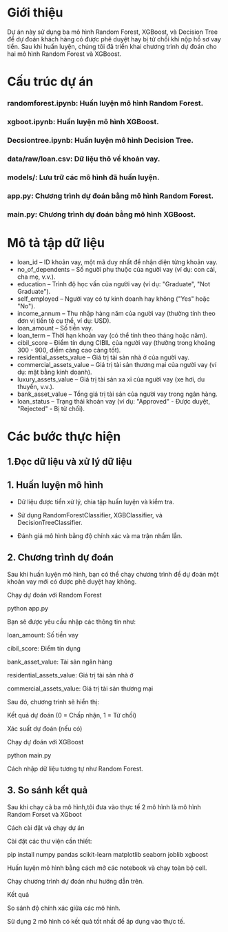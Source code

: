 # Giới thiệu

Dự án này sử dụng ba mô hình Random Forest, XGBoost, và Decision Tree để dự đoán khách hàng có được phê duyệt hay bị từ chối khi nộp hồ sơ vay tiền. Sau khi huấn luyện, chúng tôi đã triển khai chương trình dự đoán cho hai mô hình Random Forest và XGBoost.

# Cấu trúc dự án

### randomforest.ipynb: Huấn luyện mô hình Random Forest.

### xgboot.ipynb: Huấn luyện mô hình XGBoost.

### Decsiontree.ipynb: Huấn luyện mô hình Decision Tree.

### data/raw/loan.csv: Dữ liệu thô về khoản vay.

### models/: Lưu trữ các mô hình đã huấn luyện.

### app.py: Chương trình dự đoán bằng mô hình Random Forest.

### main.py: Chương trình dự đoán bằng mô hình XGBoost.

# Mô tả tập dữ liệu
* loan_id – ID khoản vay, một mã duy nhất để nhận diện từng khoản vay.
* no_of_dependents – Số người phụ thuộc của người vay (ví dụ: con cái, cha mẹ, v.v.).
* education – Trình độ học vấn của người vay (ví dụ: "Graduate", "Not Graduate").
* self_employed – Người vay có tự kinh doanh hay không ("Yes" hoặc "No").
* income_annum – Thu nhập hàng năm của người vay (thường tính theo đơn vị tiền tệ cụ thể, ví dụ: USD).
* loan_amount – Số tiền vay.
* loan_term – Thời hạn khoản vay (có thể tính theo tháng hoặc năm).
* cibil_score – Điểm tín dụng CIBIL của người vay (thường trong khoảng 300 - 900, điểm càng cao càng tốt).
* residential_assets_value – Giá trị tài sản nhà ở của người vay.
* commercial_assets_value – Giá trị tài sản thương mại của người vay (ví dụ: mặt bằng kinh doanh).
* luxury_assets_value – Giá trị tài sản xa xỉ của người vay (xe hơi, du thuyền, v.v.).
* bank_asset_value – Tổng giá trị tài sản của người vay trong ngân hàng.
* loan_status – Trạng thái khoản vay (ví dụ: "Approved" - Được duyệt, "Rejected" - Bị từ chối).

# Các bước thực hiện

## 1.Đọc dữ liệu và xử lý dữ liệu

## 1. Huấn luyện mô hình

* Dữ liệu được tiền xử lý, chia tập huấn luyện và kiểm tra.

* Sử dụng RandomForestClassifier, XGBClassifier, và DecisionTreeClassifier.

* Đánh giá mô hình bằng độ chính xác và ma trận nhầm lẫn.

## 2. Chương trình dự đoán

Sau khi huấn luyện mô hình, bạn có thể chạy chương trình để dự đoán một khoản vay mới có được phê duyệt hay không.

 Chạy dự đoán với Random Forest

python app.py

Bạn sẽ được yêu cầu nhập các thông tin như:

loan_amount: Số tiền vay

cibil_score: Điểm tín dụng

bank_asset_value: Tài sản ngân hàng

residential_assets_value: Giá trị tài sản nhà ở

commercial_assets_value: Giá trị tài sản thương mại

Sau đó, chương trình sẽ hiển thị:

Kết quả dự đoán (0 = Chấp nhận, 1 = Từ chối)

Xác suất dự đoán (nếu có)

Chạy dự đoán với XGBoost

python main.py

Cách nhập dữ liệu tương tự như Random Forest.

## 3. So sánh kết quả

Sau khi chạy cả ba  mô hình,tôi đưa vào thực tế 2 mô hình là mô hình Random Forset và XGboot

 Cách cài đặt và chạy dự án

Cài đặt các thư viện cần thiết:

pip install numpy pandas scikit-learn matplotlib seaborn joblib xgboost

Huấn luyện mô hình bằng cách mở các notebook và chạy toàn bộ cell.

Chạy chương trình dự đoán như hướng dẫn trên.

Kết quả 

So sánh độ chính xác giữa các mô hình.

Sử dụng 2 mô hình có kết quả tốt nhất để áp dụng vào thực tế.
